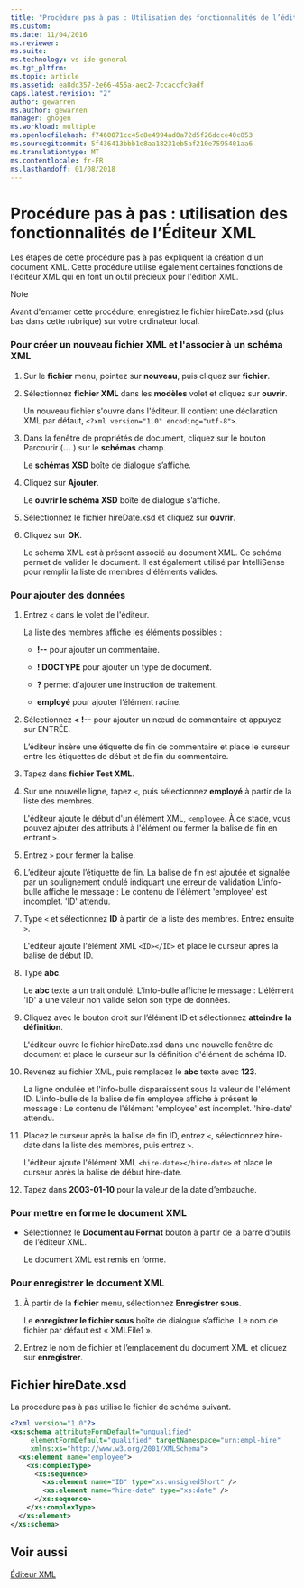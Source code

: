 ```yaml
---
title: "Procédure pas à pas : Utilisation des fonctionnalités de l’éditeur XML | Documents Microsoft"
ms.custom: 
ms.date: 11/04/2016
ms.reviewer: 
ms.suite: 
ms.technology: vs-ide-general
ms.tgt_pltfrm: 
ms.topic: article
ms.assetid: ea8dc357-2e66-455a-aec2-7ccaccfc9adf
caps.latest.revision: "2"
author: gewarren
ms.author: gewarren
manager: ghogen
ms.workload: multiple
ms.openlocfilehash: f7460071cc45c8e4994ad0a72d5f26dcce40c853
ms.sourcegitcommit: 5f436413bbb1e8aa18231eb5af210e7595401aa6
ms.translationtype: MT
ms.contentlocale: fr-FR
ms.lasthandoff: 01/08/2018
---
```

# <a name="walkthrough-using-xml-editor-features"></a>Procédure pas à pas : utilisation des fonctionnalités de l’Éditeur XML
Les étapes de cette procédure pas à pas expliquent la création d'un document XML. Cette procédure utilise également certaines fonctions de l'éditeur XML qui en font un outil précieux pour l'édition XML.  
  
> [!NOTE]
>  Avant d'entamer cette procédure, enregistrez le fichier hireDate.xsd (plus bas dans cette rubrique) sur votre ordinateur local.  
  
### <a name="to-create-a-new-xml-file-and-associate-it-with-an-xml-schema"></a>Pour créer un nouveau fichier XML et l'associer à un schéma XML  
  
1.  Sur le **fichier** menu, pointez sur **nouveau**, puis cliquez sur **fichier**.  
  
2.  Sélectionnez **fichier XML** dans les **modèles** volet et cliquez sur **ouvrir**.  
  
     Un nouveau fichier s'ouvre dans l'éditeur. Il contient une déclaration XML par défaut, `<?xml version="1.0" encoding="utf-8">`.  
  
3.  Dans la fenêtre de propriétés de document, cliquez sur le bouton Parcourir (**...** ) sur le **schémas** champ.  
  
     Le **schémas XSD** boîte de dialogue s’affiche.  
  
4.  Cliquez sur **Ajouter**.  
  
     Le **ouvrir le schéma XSD** boîte de dialogue s’affiche.  
  
5.  Sélectionnez le fichier hireDate.xsd et cliquez sur **ouvrir**.  
  
6.  Cliquez sur **OK**.  
  
     Le schéma XML est à présent associé au document XML. Ce schéma permet de valider le document. Il est également utilisé par IntelliSense pour remplir la liste de membres d'éléments valides.  
  
### <a name="to-add-data"></a>Pour ajouter des données  
  
1.  Entrez `<` dans le volet de l'éditeur.  
  
     La liste des membres affiche les éléments possibles :  
  
    -   **!--** pour ajouter un commentaire.  
  
    -   **! DOCTYPE** pour ajouter un type de document.  
  
    -   **?** permet d'ajouter une instruction de traitement.  
  
    -   **employé** pour ajouter l’élément racine.  
  
2.  Sélectionnez **< !--** pour ajouter un nœud de commentaire et appuyez sur ENTRÉE.  
  
     L’éditeur insère une étiquette de fin de commentaire et place le curseur entre les étiquettes de début et de fin du commentaire.  
  
3.  Tapez dans **fichier Test XML**.  
  
4.  Sur une nouvelle ligne, tapez `<`, puis sélectionnez **employé** à partir de la liste des membres.  
  
     L'éditeur ajoute le début d'un élément XML, `<employee`. À ce stade, vous pouvez ajouter des attributs à l'élément ou fermer la balise de fin en entrant `>`.  
  
5.  Entrez `>` pour fermer la balise.  
  
6.  L’éditeur ajoute l’étiquette de fin. La balise de fin est ajoutée et signalée par un soulignement ondulé indiquant une erreur de validation L'info-bulle affiche le message : Le contenu de l'élément 'employee' est incomplet. 'ID' attendu.  
  
7.  Type `<` et sélectionnez **ID** à partir de la liste des membres. Entrez ensuite `>`.  
  
     L'éditeur ajoute l'élément XML `<ID></ID>` et place le curseur après la balise de début ID.  
  
8.  Type **abc**.  
  
     Le **abc** texte a un trait ondulé. L'info-bulle affiche le message : L'élément 'ID' a une valeur non valide selon son type de données.  
  
9. Cliquez avec le bouton droit sur l’élément ID et sélectionnez **atteindre la définition**.  
  
     L'éditeur ouvre le fichier hireDate.xsd dans une nouvelle fenêtre de document et place le curseur sur la définition d'élément de schéma ID.  
  
10. Revenez au fichier XML, puis remplacez le **abc** texte avec **123**.  
  
     La ligne ondulée et l'info-bulle disparaissent sous la valeur de l'élément ID. L'info-bulle de la balise de fin employee affiche à présent le message : Le contenu de l'élément 'employee' est incomplet. 'hire-date' attendu.  
  
11. Placez le curseur après la balise de fin ID, entrez `<`, sélectionnez hire-date dans la liste des membres, puis entrez `>`.  
  
     L'éditeur ajoute l'élément XML `<hire-date></hire-date>` et place le curseur après la balise de début hire-date.  
  
12. Tapez dans **2003-01-10** pour la valeur de la date d’embauche.  
  
### <a name="to-format-the-xml-document"></a>Pour mettre en forme le document XML  
  
- Sélectionnez le **Document au Format** bouton à partir de la barre d’outils de l’éditeur XML.
  
    Le document XML est remis en forme.  
  
### <a name="to-save-the-xml-document"></a>Pour enregistrer le document XML  
  
1.  À partir de la **fichier** menu, sélectionnez **Enregistrer sous**.  
  
     Le **enregistrer le fichier sous** boîte de dialogue s’affiche. Le nom de fichier par défaut est « XMLFile1 ».  
  
2.  Entrez le nom de fichier et l’emplacement du document XML et cliquez sur **enregistrer**.  
  
## <a name="hiredatexsd-file"></a>Fichier hireDate.xsd  
 La procédure pas à pas utilise le fichier de schéma suivant.  
  
```xml
<?xml version="1.0"?>  
<xs:schema attributeFormDefault="unqualified"  
     elementFormDefault="qualified" targetNamespace="urn:empl-hire"  
     xmlns:xs="http://www.w3.org/2001/XMLSchema">  
  <xs:element name="employee">  
    <xs:complexType>  
      <xs:sequence>  
        <xs:element name="ID" type="xs:unsignedShort" />  
        <xs:element name="hire-date" type="xs:date" />  
      </xs:sequence>  
    </xs:complexType>  
  </xs:element>  
</xs:schema>  
```
  
## <a name="see-also"></a>Voir aussi  
 [Éditeur XML](../xml-tools/xml-editor.md)